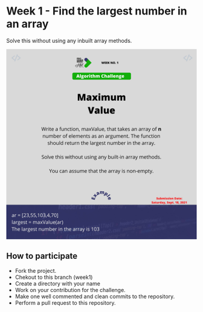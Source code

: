 # Week 1 - Find the largest number in an array
Solve this without using any inbuilt array methods.

![Week 1 Challenge](https://github.com/programashubng/algorithm-challenge/blob/171692028b9ba46b2804db1cb5c9f3ae86df2a8c/week%201.jpg) 

## How to participate
- Fork the project.
- Chekout to this branch (week1)
- Create a directory with your name
- Work on your contribution for the challenge.
- Make one well commented and clean commits to the repository.
- Perform a pull request to this repository.